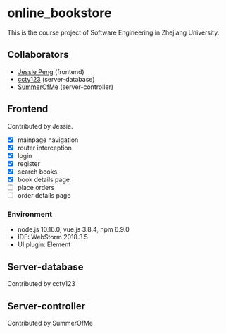 # online_bookstore

This is the course project of Software Engineering in Zhejiang University.

## Collaborators

- [Jessie Peng](https://github.com/jessiepyx) (frontend)
- [ccty123](https://github.com/ccty123) (server-database)
- [SummerOfMe](https://github.com/SummerOfMe) (server-controller)

## Frontend

Contributed by Jessie.

- [x] mainpage navigation
- [x] router interception
- [x] login
- [x] register
- [x] search books
- [x] book details page
- [ ] place orders
- [ ] order details page

### Environment

- node.js 10.16.0, vue.js 3.8.4, npm 6.9.0
- IDE: WebStorm 2018.3.5
- UI plugin: Element 

## Server-database

Contributed by ccty123

## Server-controller

Contributed by SummerOfMe


